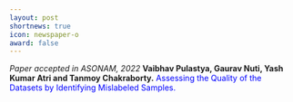 ```yaml
---
layout: post
shortnews: true
icon: newspaper-o
award: false
---
```


<i>Paper accepted in ASONAM, 2022 </i> <b> Vaibhav Pulastya, Gaurav Nuti, Yash Kumar Atri and Tanmoy Chakraborty.</b> <font color="blue"> Assessing the Quality of the Datasets by Identifying Mislabeled Samples. </font>
